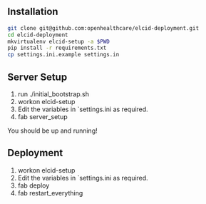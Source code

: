 ## Installation

```bash
git clone git@github.com:openhealthcare/elcid-deployment.git
cd elcid-deployment
mkvirtualenv elcid-setup -a $PWD
pip install -r requirements.txt
cp settings.ini.example settings.in
```

## Server Setup

1. run ./initial_bootstrap.sh
2. workon elcid-setup
3. Edit the variables in `settings.ini as required.
4. fab server_setup

You should be up and running!

## Deployment

1. workon elcid-setup
2. Edit the variables in `settings.ini as required.
3. fab deploy
4. fab restart_everything
